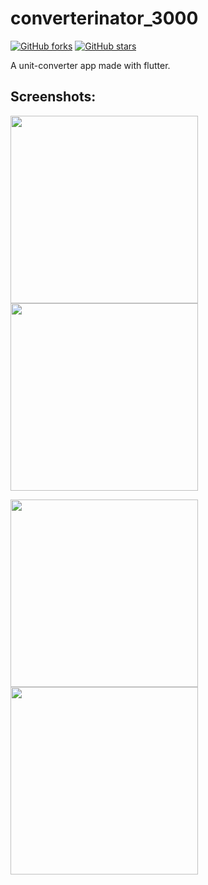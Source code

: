 # converterinator_3000
[![GitHub forks](https://img.shields.io/github/forks/srihariash999/converter-flutter)](https://github.com/srihariash999/converter-flutter/network)
[![GitHub stars](https://img.shields.io/github/stars/srihariash999/converter-flutter)](https://github.com/srihariash999/converter-flutter/stargazers)

A unit-converter app made with flutter.


<h2> Screenshots: </h2>

<p float="left">
  <img src="/Screenshots/Screenshot_2019-12-03-21-34-58-100_com.srihari.converterinator_3000.jpg" width="300" />
  <img src="/Screenshots/Screenshot_2019-12-03-21-35-10-478_com.srihari.converterinator_3000.jpg" width="300" /> 
  
</p>

<p float="left">
  <img src="/Screenshots/Screenshot_2019-12-03-21-35-39-685_com.srihari.converterinator_3000.jpg" width="300" />
  <img src="/Screenshots/Screenshot_2019-12-03-21-35-51-490_com.srihari.converterinator_3000.jpg" width="300" /> 
  
</p>
